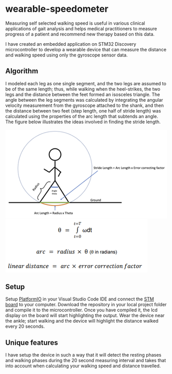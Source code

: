 # wearable-speedometer
Measuring self selected walking speed is useful in various clinical applications of gait analysis and helps medical practitioners to measure progress of a patient and recommend new therapy based on this data.

I have created an embedded application on STM32 Discovery microcontroller to develop a wearable device that can measure the distance and walking speed using only the gyroscope sensor data.

## Algorithm
I modeled each leg as one single segment, and the two legs are assumed to
be of the same length; thus, while walking when the heel-strikes, the two legs and the distance between the feet formed an isosceles triangle.
The angle between the leg segments was calculated by integrating the angular velocity measurement from the gyroscope attached to the shank, and then the distance between two feet (step length, one half of stride length) was calculated using the properties of the arc length that subtends an angle.
The figure below illustrates the ideas involved in finding the stride length.<br/><br/>
![Algorithm](https://github.com/dhyani15/wearable-speedometer/blob/main/assets/illustration.png)<br/>
![Equations](https://github.com/dhyani15/wearable-speedometer/blob/main/assets/equations.png)
## Setup
Setup [PlatformIO](https://platformio.org/) in your Visual Studio Code IDE and connect the [STM board](https://www.st.com/en/evaluation-tools/32f429idiscovery.html) to your computer. Download the repository in your local project folder and compile it to the microcontroller. Once you have compiled it, the lcd display on the board will start highlighting the output. Wear the device near the ankle; start walking and the device will highlight the distance walked every 20 seconds.

## Unique features
I have setup the device in such a way that it will detect the resting phases and walking phases during the 20 second measuring interval and takes that into account when calculating your walking speed and distance travelled.
